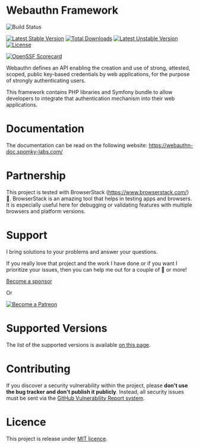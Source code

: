 # Webauthn Framework

![Build Status](https://github.com/web-auth/webauthn-framework/workflows/Integrate/badge.svg)

[![Latest Stable Version](https://poser.pugx.org/web-auth/webauthn-framework/v/stable.png)](https://packagist.org/packages/web-auth/webauthn-framework)
[![Total Downloads](https://poser.pugx.org/web-auth/webauthn-framework/downloads.png)](https://packagist.org/packages/web-auth/webauthn-framework)
[![Latest Unstable Version](https://poser.pugx.org/web-auth/webauthn-framework/v/unstable.png)](https://packagist.org/packages/web-auth/webauthn-framework)
[![License](https://poser.pugx.org/web-auth/webauthn-framework/license.png)](https://packagist.org/packages/web-auth/webauthn-framework)

[![OpenSSF Scorecard](https://api.securityscorecards.dev/projects/github.com/web-auth/webauthn-framework/badge)](https://api.securityscorecards.dev/projects/github.com/web-auth/webauthn-framework)

Webauthn defines an API enabling the creation and use of strong, attested, scoped, public key-based credentials by web
applications, for the purpose of strongly authenticating users.

This framework contains PHP libraries and Symfony bundle to allow developers to integrate that authentication mechanism
into their web applications.

# Documentation

The documentation can be read on the following website: https://webauthn-doc.spomky-labs.com/

# Partnership

This project is tested with BrowserStack (https://www.browserstack.com/) 🎉.
BrowserStack is an amazing tool that helps in testing apps and browsers. It is especially useful here for debugging or validating features with multiple browsers and platform versions.

# Support

I bring solutions to your problems and answer your questions.

If you really love that project and the work I have done or if you want I prioritize your issues, then you can help me
out for a couple of :beers: or more!

[Become a sponsor](https://github.com/sponsors/Spomky)

Or

[![Become a Patreon](https://c5.patreon.com/external/logo/become_a_patron_button.png)](https://www.patreon.com/FlorentMorselli)

# Supported Versions

The list of the supported versions is available [on this page](https://github.com/web-auth/webauthn-framework/blob/4.8.x/RELEASES.md).

# Contributing

If you discover a security vulnerability within the project, please **don't use the bug tracker and don't publish it
publicly**.
Instead, all security issues must be sent via the [GitHub Vulnerability Report system](https://github.com/web-auth/webauthn-framework/security).

# Licence

This project is release under [MIT licence](LICENSE).
